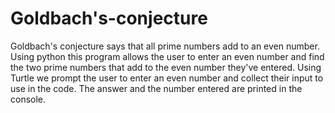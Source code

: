 # Goldbach's-conjecture
Goldbach's conjecture says that all prime numbers add to an even number. 
Using python this program allows the user to enter an even number and
find the two prime numbers that add to the even number they've entered. 
Using Turtle we prompt the user to enter an even number and collect their input to use in the code. 
The answer and the number entered are printed in the console.
